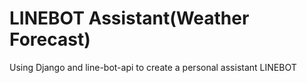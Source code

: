 # LINEBOT Assistant(Weather Forecast)

Using Django and line-bot-api to create a personal assistant LINEBOT
